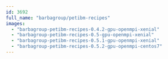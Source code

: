 ```yaml
---
id: 3692
full_name: "barbagroup/petibm-recipes"
images: 
  - "barbagroup-petibm-recipes-0.4.2-gpu-openmpi-xenial"
  - "barbagroup-petibm-recipes-0.5-gpu-openmpi-xenial"
  - "barbagroup-petibm-recipes-0.5.1-gpu-openmpi-xenial"
  - "barbagroup-petibm-recipes-0.5.2-gpu-openmpi-centos7"
---
```

